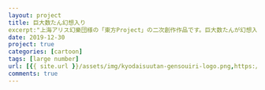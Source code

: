 ```yaml
---
layout: project
title: 巨大数たん幻想入り
excerpt:"上海アリス幻樂団様の「東方Project」の二次創作作品です。巨大数たんが幻想入りして古明地こいしさんにペットとして拾われ、巨大数を広めながらのびのびと暮らしていくお話です。"
date: 2019-12-30
project: true
categories: [cartoon]
tags: [large number]
url: [{{ site.url }}/assets/img/kyodaisuutan-gensouiri-logo.png,https://www.pixiv.net/user/20006473/series/35747,https://www.pixiv.net/artworks/78582396]
comments: true
---
```

